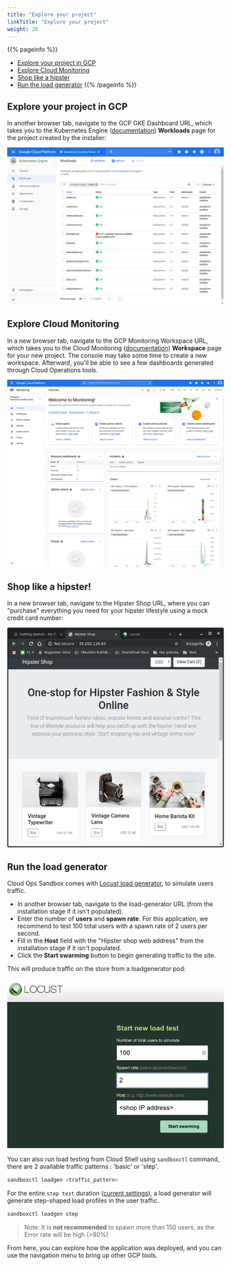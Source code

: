 ```yaml
---
title: "Explore your project"
linkTitle: "Explore your project"
weight: 20
---
```


{{% pageinfo %}}
* [Explore your project in GCP](#explore-your-project-in-gcp)
* [Explore Cloud Monitoring](#explore-cloud-monitoring)
* [Shop like a hipster](#shop-like-a-hipster)
* [Run the load generator](#run-the-load-generator)
{{% /pageinfo %}}

## Explore your project in GCP

In another browser tab, navigate to the GCP GKE Dashboard URL, which takes you to the Kubernetes Engine ([documentation](https://cloud.google.com/kubernetes-engine/docs/)) **Workloads** page for the project created by the installer:

![image](/docs/images/user-guide/4-cloudconsole.png)

## Explore Cloud Monitoring

In a new browser tab, navigate to the GCP Monitoring Workspace URL, which takes you to the Cloud Monitoring ([documentation](https://cloud.google.com/monitoring)) **Workspace** page for your new project. The console may take some time to create a new workspace. Afterward, you'll be able to see a few dashboards generated through Cloud Operations tools.

![image](/docs/images/user-guide/19-gcp-monitoring-overview.png)

## Shop like a hipster!

In a new browser tab, navigate to the Hipster Shop URL, where you can "purchase" everything you need for your hipster lifestyle using a mock credit card number:

![image](/docs/images/user-guide/2-hipstershop.png)

## Run the load generator
Cloud Ops Sandbox comes with [Locust load generator](https://locust.io/), to simulate users traffic.  

- In another browser tab, navigate to the load-generator URL (from the installation stage if it isn't populated).  
- Enter the number of **users** and **spawn rate**. For this application, we recommend to test 100 total users with a spawn rate of 2 users per second.  
- Fill in the **Host** field with the "Hipster shop web address" from the installation stage if it isn't populated.  
- Click the **Start swarming** button to begin generating traffic to the site.

This will produce traffic on the store from a loadgenerator pod:

![Locust example](/docs/images/user-guide/3-locust.png)


You can also run load testing from Cloud Shell using `sandboxctl` command, there are 2 available traffic patterns : 'basic' or 'step'.

```bash
sandboxctl loadgen <traffic_pattern>
```

For the entire `step test` duration ([current settings](https://github.com/GoogleCloudPlatform/cloud-ops-sandbox/tree/master/src/loadgenerator/locust-tasks)), a load generator will generate step-shaped load profiles in the user traffic.

```bash
sandboxctl loadgen step
```

> Note: It is **not recommended** to spawn more than 150 users, as the Error rate will be high (>80%)


From here, you can explore how the application was deployed, and you can use the navigation menu to bring up other GCP tools.
